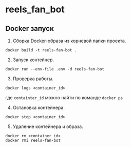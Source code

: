 # reels_fan_bot

## Docker запуск

1. Сборка Docker-образа из корневой папки проекта.
```
docker build -t reels-fan-bot .
```

2. Запуск контейнер.
```
docker run --env-file .env -d reels-fan-bot
```

3. Проверка работы.
```
docker logs <container_id>
```
где `containter_id` можно найти по команде ```docker ps```

4. Остановка контейнера.
```
docker stop <container_id>
```

5. Удаление контейнера и образа.
```
docker rm <container_id>
docker rmi reels-fan-bot
```
